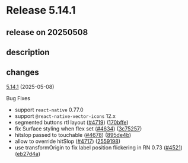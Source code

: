 # Release 5.14.1

## release on 20250508
## description
## changes
<a href="https://github.com/callstack/react-native-paper/compare/v5.14.0...v5.14.1">5.14.1</a> (2025-05-08)

Bug Fixes

* support <code>react-native</code> 0.77.0
* support <code>@react-native-vector-icons</code> 12.x
* segmented buttons rtl layout (<a href="https://github.com/callstack/react-native-paper/issues/4719" data-hovercard-type="pull_request" data-hovercard-url="/callstack/react-native-paper/pull/4719/hovercard">#4719</a>) (<a href="https://github.com/callstack/react-native-paper/commit/170bffe3d55bfe2e6539436371b8fa327646d161">170bffe</a>)
* fix Surface styling when flex set (<a href="https://github.com/callstack/react-native-paper/issues/4634" data-hovercard-type="pull_request" data-hovercard-url="/callstack/react-native-paper/pull/4634/hovercard">#4634</a>) (<a href="https://github.com/callstack/react-native-paper/commit/3c75257f89756dcb604c8723005132c3caf82177">3c75257</a>)
* hitslop passed to touchable (<a href="https://github.com/callstack/react-native-paper/issues/4678" data-hovercard-type="pull_request" data-hovercard-url="/callstack/react-native-paper/pull/4678/hovercard">#4678</a>) (<a href="https://github.com/callstack/react-native-paper/commit/895de4b5aef40ae0dedab8f7468d597a650ebeeb">895de4b</a>)
* allow to override hitSlop (<a href="https://github.com/callstack/react-native-paper/issues/4717" data-hovercard-type="pull_request" data-hovercard-url="/callstack/react-native-paper/pull/4717/hovercard">#4717</a>) (<a href="https://github.com/callstack/react-native-paper/commit/2559198292f291f6209462d4403f24dac779ff6d">2559198</a>)
* use transformOrigin to fix label position flickering in RN 0.73 (<a href="https://github.com/callstack/react-native-paper/issues/4521" data-hovercard-type="pull_request" data-hovercard-url="/callstack/react-native-paper/pull/4521/hovercard">#4521</a>) (<a href="https://github.com/callstack/react-native-paper/commit/eb27d4a1e60a41eb11d35943f4cb9f9d2e1d9fd5">eb27d4a</a>)

